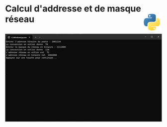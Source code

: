 # **Calcul d'addresse et de masque réseau** <a href="../"><img align="right" src="../../src/images/Python-logo-notext.svg" alt="Python" title="Phthon" widht="auto" height="64px"></a>

![Calcul de maque et d'adresse réseau](../../src/screenshots/networkAdressMask.png)
